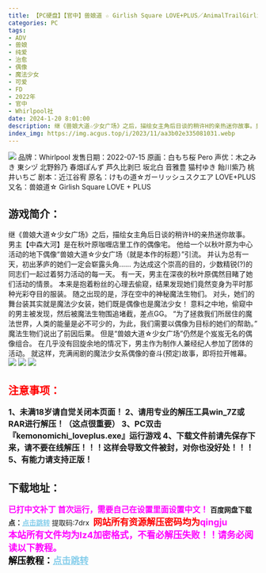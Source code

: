 ```yaml
---
title: 【PC硬盘】【官中】兽娘道 ☆ Girlish Square LOVE+PLUS／AnimalTrailGirlishSquare LOVE+PLUS
categories: PC
tags:
- ADV
- 兽娘
- 纯爱
- 治愈
- 偶像
- 魔法少女
- 可爱
- FD
- 2022年
- 官中
- Whirlpool社
date: 2024-1-20 8:01:00
description: 继《兽娘大道☆少女广场》之后，描绘女主角后日谈的稍许H的亲热迷你故事。男主【中森大河】是在秋叶原咖喱店里工作的偶像宅。他给一个以秋叶原为中心活动的地下偶像“兽娘大道☆少女广场（就是本作的标题）”引流。并认为总有一天，初出茅庐的她们一定会崭露头角……
index_img: https://img.acgus.top/i/2023/11/aa3b02e335081031.webp
---
```

![](https://img.acgus.top/i/2023/11/aa3b02e335081031.webp)
品牌：Whirlpool
发售日期：2022-07-15
原画：白もち桜 Pero
声优：木之みき 東シヅ 北野鈴乃 春畑ぽんず 芦久比剥巳 坂北白 音雅豊 猫村ゆき 飴川紫乃 桃井いちご
剧本：近江谷宥
原名：けもの道☆ガーリッシュスクエア LOVE+PLUS
又名：兽娘道☆ Girlish Square LOVE + PLUS

## 游戏简介：
继《兽娘大道☆少女广场》之后，描绘女主角后日谈的稍许H的亲热迷你故事。
男主【中森大河】是在秋叶原咖喱店里工作的偶像宅。
他给一个以秋叶原为中心活动的地下偶像“兽娘大道☆少女广场（就是本作的标题）”引流。
并认为总有一天，初出茅庐的她们一定会崭露头角……
为达成这个崇高的目的，少数精锐(?)的同志们一起过着努力活动的每一天。
有一天，男主在深夜的秋叶原偶然目睹了她们活动的情景。
本来是抱着粉丝的心理去偷窥，结果发现她们竟然变身为平时那种光彩夺目的服装。
随之出现的是，浮在空中的神秘魔法生物们。
对头，她们的舞台装其实就是魔法少女装，她们既是偶像也是魔法少女！
意料之中地，偷窥中的男主被发现，然后被魔法生物围追堵截，差点GG。
“为了拯救我们所居住的魔法世界，人类的能量是必不可少的，为此，我们需要以偶像为目标的她们的帮助。”
魔法生物们说出了前因后果。
但是“兽娘大道☆少女广场”仍然是个岌岌无名的偶像组合。
在几乎没有回旋余地的情况下，男主作为制作人兼经纪人参加了团体的活动。
就这样，充满闹剧的魔法少女系偶像的奋斗(预定)故事，即将拉开帷幕。
![](https://img.acgus.top/i/2023/11/2a44b16ea0081039.webp)
![](https://img.acgus.top/i/2023/11/ab2215aa11081036.webp)
![](https://img.acgus.top/i/2023/11/dd10139645081034.webp)





## <font color=#FF0000 >注意事项：</font>
<font size=3><b>1、未满18岁请自觉关闭本页面！
2、请用专业的解压工具win_7Z或RAR进行解压！（这点很重要）
3、PC双击『kemonomichi_loveplus.exe』运行游戏
4、下载文件前请先保存下来，请不要在线解压！！！这样会导致文件被封，对你也没好处！！！
5、有能力请支持正版！</b></font>

## 下载地址：
<font color=#FF00FF size=3><b>已打中文补丁</b></font>
<font color=#FF00FF size=3>**首次运行，需要自己在设置里面设置中文！**</font>
<b>百度网盘下载点：</b><a href="https://pan.baidu.com/s/1EgjR5twSP-yfC0Q8dl1A9A?pwd=7drx" style="color: #87CEEB;"><b>点击跳转</b></a> 提取码:7drx
<a style="padding: 0" href="https://post.qingju.org/AD/"><img style="max-width:100%" src="https://img.acgus.top/i/2024/07/478f689b8021d8d499ab43d21acf137a.gif" alt=""></a>
<b><font color=#FF0000 size=4>网站所有资源解压密码均为</b></font><b><font color=#FF00FF size=4>qingju</font><font color=#FF0000 ></font></b><br><b><font color=#FF00FF size=4>本站所有文件均为lz4加密格式，不看必解压失败！！请务必阅读以下教程。</b></font><br><b><font color=#000 size=4>解压教程：</b><a href="https://post.qingju.org/tutorial/000/" style="color: #87CEEB;"><b>点击跳转</b></a>